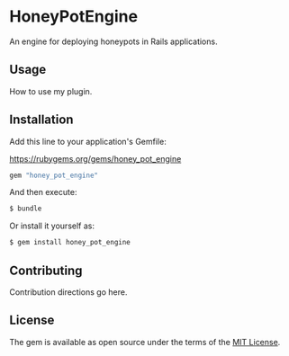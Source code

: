 # HoneyPotEngine
An engine for deploying honeypots in Rails applications.

## Usage
How to use my plugin.

## Installation
Add this line to your application's Gemfile:

https://rubygems.org/gems/honey_pot_engine

```ruby
gem "honey_pot_engine"
```

And then execute:
```bash
$ bundle
```

Or install it yourself as:
```bash
$ gem install honey_pot_engine
```

## Contributing
Contribution directions go here.

## License
The gem is available as open source under the terms of the [MIT License](https://opensource.org/licenses/MIT).
